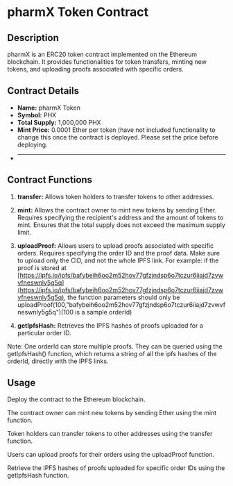 # pharmX Token Contract

## Description

pharmX is an ERC20 token contract implemented on the Ethereum blockchain. It provides functionalities for token transfers, minting new tokens, and uploading proofs associated with specific orders.

## Contract Details

- **Name:** pharmX Token
- **Symbol:** PHX
- **Total Supply:** 1,000,000 PHX
- **Mint Price:** 0.0001 Ether per token (have not included functionality to change this once the contract is deployed. Please set the price before deploying.
- 
  ---

## Contract Functions

1. **transfer:** Allows token holders to transfer tokens to other addresses.

2. **mint:** Allows the contract owner to mint new tokens by sending Ether. Requires specifying the recipient's address and the amount of tokens to mint. Ensures that the total supply does not exceed the maximum supply limit.

3. **uploadProof:** Allows users to upload proofs associated with specific orders. Requires specifying the order ID and the proof data. Make sure to upload only the CID, and not the whole IPFS link. 
             For example: if the proof is stored at [https://ipfs.io/ipfs/bafybeih6oo2m52hov77gfzjndsp6o7tczur6iiajd7zvwvfneswnly5g5q](https://ipfs.io/ipfs/bafybeih6oo2m52hov77gfzjndsp6o7tczur6iiajd7zvwvfneswnly5g5q), the function parameters should only be uploadProof(100,"bafybeih6oo2m52hov77gfzjndsp6o7tczur6iiajd7zvwvfneswnly5g5q")(100 is a sample orderId)
 

4. **getIpfsHash:** Retrieves the IPFS hashes of proofs uploaded for a particular order ID.

Note: One orderId can store multiple proofs. They can be queried using the getIpfsHash() function, which returns a string of all the ipfs hashes of the orderId, directly with the IPFS links.

## Usage

Deploy the contract to the Ethereum blockchain.

The contract owner can mint new tokens by sending Ether using the mint function.

Token holders can transfer tokens to other addresses using the transfer function.

Users can upload proofs for their orders using the uploadProof function.

Retrieve the IPFS hashes of proofs uploaded for specific order IDs using the getIpfsHash function.




